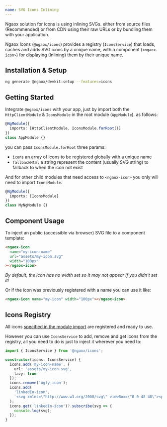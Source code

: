 ```yaml
---
name: SVG Icons Inlining
---
```


Ngaox solution for icons is using inlining SVGs. either from source files (Recommended)
or from CDN using their raw URLs or by bundling them with your application.

Ngaox Icons (`@ngaox/icons`) provides a registry (`IconsService`) that loads, caches and adds SVG icons by a unique name,
with a component (`<ngaox-icon>`) for displaying (Inlining) them by their unique name.

## Installation & Setup

```bash
ng generate @ngaox/devkit:setup --features=icons
```

## Getting Started

Integrate `@ngaox/icons` with your app, just by import both the `HttpClientModule` & `IconsModule` in the root module (`AppModule`).
as follows:

```ts
@NgModule({
  imports: [HttpClientModule, IconsModule.forRoot()]
})
class AppModule {}
```

you can pass `IconsModule.forRoot` three params:

- `icons` an array of icons to be registered globally with a unique name
- `fallbackHtml` a string represent the content (usually SVG string) to fallback to when the icon not exist

And for other child modules that need access to `<ngaox-icon>` you only will need to import `IconsModule`.

```ts
@NgModule({
  imports: [IconsModule]
})
class MyNgModule {}
```

## Component Usage

To inject an public (accessible via browser) SVG file to a component template:

```html
<ngaox-icon
  name="my-icon-name"
  url="assets/my-icon.svg"
  width="100px"
></ngaox-icon>
```

_By default, the icon has no width set so It may not appear if you didn't set it!_

Or if the icon was previously registered with a name you can use it like:

```html
<ngaox-icon name="my-icon" width="100px"></ngaox-icon>
```

## Icons Registry

All icons [specified in the module import](#manual-setup) are registered and ready to use.

However you can use `IconsService` to add, remove and get icons from the registry, all you need to do is just to inject it wherever you need to:

```ts
import { IconsService } from '@ngaox/icons';

constructor(icons: IconsService) {
  icons.add('my-icon-name', {
    url: 'assets/my-icon.svg',
    lazy: true
  });
  icons.remove('ugly-icon');
  icons.add(
    'linkedIn-icon',
    `<svg xmlns=\"http://www.w3.org/2000/svg\" viewBox=\"0 0 48 48\"><path d=\"M8.421,14h0.052l0,0C11.263,14,13,12,13,9.5C12.948,6.945,11.263,5,8.526,5S4,6.945,4,9.5C4,12,5.736,14,8.421,14z M4,17h9v26H4V17z M44,26.5c0-5.247-4.253-9.5-9.5-9.5c-3.053,0-5.762,1.446-7.5,3.684V17h-9v26h9V28l0,0c0-2.209,1.791-4,4-4s4,1.791,4,4v15h9C44,43,44,27.955,44,26.5z\"/></svg>`
  );
  icons.get('linkedIn-icon')?.subscribe(svg => {
    console.log(svg);
  });
}
```
